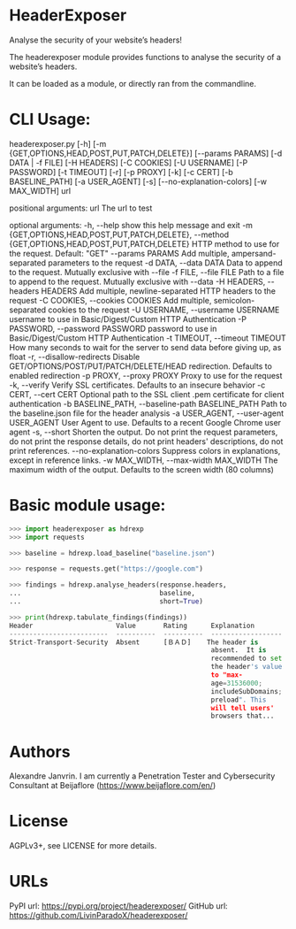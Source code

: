 # HeaderExposer
Analyse the security of your website’s headers!

The headerexposer module provides functions to analyse the security
of a website’s headers.

It can be loaded as a module, or directly ran from the commandline.

# CLI Usage:
headerexposer.py [-h] [-m {GET,OPTIONS,HEAD,POST,PUT,PATCH,DELETE}]
		 [--params PARAMS] [-d DATA | -f FILE] [-H HEADERS]
		 [-C COOKIES] [-U USERNAME] [-P PASSWORD] [-t TIMEOUT]
		 [-r] [-p PROXY] [-k] [-c CERT] [-b BASELINE_PATH]
		 [-a USER_AGENT] [-s] [--no-explanation-colors]
		 [-w MAX_WIDTH]
		 url

positional arguments:
  url                   The url to test

optional arguments:
  -h, --help            show this help message and exit
  -m {GET,OPTIONS,HEAD,POST,PUT,PATCH,DELETE}, --method {GET,OPTIONS,HEAD,POST,PUT,PATCH,DELETE}
                        HTTP method to use for the request. Default: "GET"
  --params PARAMS       Add multiple, ampersand-separated parameters to the
                        request
  -d DATA, --data DATA  Data to append to the request. Mutually exclusive with
                        --file
  -f FILE, --file FILE  Path to a file to append to the request. Mutually
                        exclusive with --data
  -H HEADERS, --headers HEADERS
                        Add multiple, newline-separated HTTP headers to the
                        request
  -C COOKIES, --cookies COOKIES
                        Add multiple, semicolon-separated cookies to the
                        request
  -U USERNAME, --username USERNAME
                        username to use in Basic/Digest/Custom HTTP
                        Authentication
  -P PASSWORD, --password PASSWORD
                        password to use in Basic/Digest/Custom HTTP
                        Authentication
  -t TIMEOUT, --timeout TIMEOUT
                        How many seconds to wait for the server to send data
                        before giving up, as float
  -r, --disallow-redirects
                        Disable GET/OPTIONS/POST/PUT/PATCH/DELETE/HEAD
                        redirection. Defaults to enabled redirection
  -p PROXY, --proxy PROXY
                        Proxy to use for the request
  -k, --verify          Verify SSL certificates. Defaults to an insecure
                        behavior
  -c CERT, --cert CERT  Optional path to the SSL client .pem certificate for
                        client authentication
  -b BASELINE_PATH, --baseline-path BASELINE_PATH
                        Path to the baseline.json file for the header analysis
  -a USER_AGENT, --user-agent USER_AGENT
                        User Agent to use. Defaults to a recent Google Chrome
                        user agent
  -s, --short           Shorten the output. Do not print the request
                        parameters, do not print the response details, do not
                        print headers' descriptions, do not print references.
  --no-explanation-colors
                        Suppress colors in explanations, except in reference
                        links.
  -w MAX_WIDTH, --max-width MAX_WIDTH
                        The maximum width of the output. Defaults to the
                        screen width (80 columns)

# Basic module usage:

```python
>>> import headerexposer as hdrexp
>>> import requests

>>> baseline = hdrexp.load_baseline("baseline.json")

>>> response = requests.get("https://google.com")

>>> findings = hdrexp.analyse_headers(response.headers,
...                                   baseline,
...                                   short=True)

>>> print(hdrexp.tabulate_findings(findings))
Header                     Value       Rating      Explanation
-------------------------  ----------  ----------  ------------------
Strict-Transport-Security  Absent      [ＢＡＤ]    The header is
                                                   absent.  It is
                                                   recommended to set
                                                   the header's value
                                                   to "max-
                                                   age=31536000;
                                                   includeSubDomains;
                                                   preload". This
                                                   will tell users'
                                                   browsers that...
```


# Authors

Alexandre Janvrin. I am currently a Penetration Tester and Cybersecurity
Consultant at Beijaflore (https://www.beijaflore.com/en/)



# License

AGPLv3+, see LICENSE for more details.

# URLs

PyPI url: https://pypi.org/project/headerexposer/
GitHub url: https://github.com/LivinParadoX/headerexposer/
